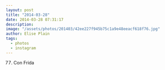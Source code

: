 ```yaml
---
layout: post
title: "2014-03-28"
date: 2014-03-28 07:31:17
description: 
image: "/assets/photos/201403/42ee227f945b75c1a9e48eeacf618f76.jpg"
author: Elise Plain
tags: 
  - photos
  - instagram
---
```


77. Con Frida
<p></p>
